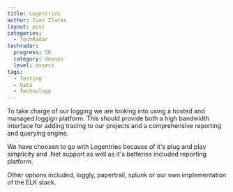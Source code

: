 ```yaml
---
title: Logentries
author: Ivan Zlatev
layout: post
categories:
  - TechRadar
techradar:
  progress: 50
  category: devops
  level: assess
tags:
  - Testing
  - Data
  - Technology
---
```


To take charge of our logging we are looking into using a hosted and managed loggign platform. This should provide both a high bandwidth interface for adding tracing to our projects and a comprehensive reporting and querying engine.

We have choosen to go with Logentries because of it's plug and play simplicity and .Net support as well as it's batteries included reporting platform.

Other options included, loggly, papertrail, splunk or our own implementation of the ELK stack.